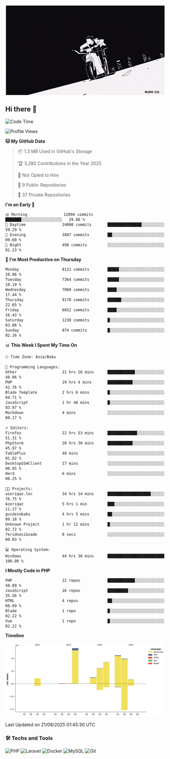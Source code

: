 <!--WALLPAPER-->
<p align='center'>
  <img src='assets/wallpapers/15.gif' alt='Banner'>
</p>
<!--/WALLPAPER-->

## Hi there 👋

<!--START_SECTION:waka-->
![Code Time](http://img.shields.io/badge/Code%20Time-152%20hrs%2043%20mins-blue)

![Profile Views](http://img.shields.io/badge/Profile%20Views-0-blue)

**🐱 My GitHub Data** 

> 📦 1.3 MB Used in GitHub's Storage 
 > 
> 🏆 3,280 Contributions in the Year 2025
 > 
> 🚫 Not Opted to Hire
 > 
> 📜 9 Public Repositories 
 > 
> 🔑 37 Private Repositories 
 > 
**I'm an Early 🐤** 

```text
🌞 Morning                12094 commits       ███████░░░░░░░░░░░░░░░░░░   29.88 % 
🌆 Daytime                24000 commits       ███████████████░░░░░░░░░░   59.29 % 
🌃 Evening                3887 commits        ██░░░░░░░░░░░░░░░░░░░░░░░   09.60 % 
🌙 Night                  498 commits         ░░░░░░░░░░░░░░░░░░░░░░░░░   01.23 % 
```
📅 **I'm Most Productive on Thursday** 

```text
Monday                   8121 commits        █████░░░░░░░░░░░░░░░░░░░░   20.06 % 
Tuesday                  7364 commits        █████░░░░░░░░░░░░░░░░░░░░   18.19 % 
Wednesday                7060 commits        ████░░░░░░░░░░░░░░░░░░░░░   17.44 % 
Thursday                 9170 commits        ██████░░░░░░░░░░░░░░░░░░░   22.65 % 
Friday                   6652 commits        ████░░░░░░░░░░░░░░░░░░░░░   16.43 % 
Saturday                 1238 commits        █░░░░░░░░░░░░░░░░░░░░░░░░   03.06 % 
Sunday                   874 commits         █░░░░░░░░░░░░░░░░░░░░░░░░   02.16 % 
```


📊 **This Week I Spent My Time On** 

```text
🕑︎ Time Zone: Asia/Baku

💬 Programming Languages: 
Other                    21 hrs 26 mins      ████████████░░░░░░░░░░░░░   48.06 % 
PHP                      19 hrs 4 mins       ███████████░░░░░░░░░░░░░░   42.76 % 
Blade Template           2 hrs 6 mins        █░░░░░░░░░░░░░░░░░░░░░░░░   04.71 % 
JavaScript               1 hr 46 mins        █░░░░░░░░░░░░░░░░░░░░░░░░   03.97 % 
Markdown                 4 mins              ░░░░░░░░░░░░░░░░░░░░░░░░░   00.17 % 

🔥 Editors: 
Firefox                  22 hrs 53 mins      █████████████░░░░░░░░░░░░   51.31 % 
PhpStorm                 20 hrs 30 mins      ███████████░░░░░░░░░░░░░░   45.97 % 
TablePlus                48 mins             ░░░░░░░░░░░░░░░░░░░░░░░░░   01.82 % 
DesktopSSHClient         17 mins             ░░░░░░░░░░░░░░░░░░░░░░░░░   00.65 % 
Herd                     6 mins              ░░░░░░░░░░░░░░░░░░░░░░░░░   00.25 % 

🐱‍💻 Projects: 
azeriqaz.loc             34 hrs 14 mins      ███████████████████░░░░░░   76.75 % 
Azeriqaz                 5 hrs 1 min         ███░░░░░░░░░░░░░░░░░░░░░░   11.27 % 
guideinbaku              4 hrs 5 mins        ██░░░░░░░░░░░░░░░░░░░░░░░   09.18 % 
Unknown Project          1 hr 12 mins        █░░░░░░░░░░░░░░░░░░░░░░░░   02.72 % 
feridnesibzade           0 secs              ░░░░░░░░░░░░░░░░░░░░░░░░░   00.03 % 

💻 Operating System: 
Windows                  44 hrs 36 mins      █████████████████████████   100.00 % 
```

**I Mostly Code in PHP** 

```text
PHP                      22 repos            ████████████░░░░░░░░░░░░░   48.89 % 
JavaScript               16 repos            █████████░░░░░░░░░░░░░░░░   35.56 % 
HTML                     4 repos             ██░░░░░░░░░░░░░░░░░░░░░░░   08.89 % 
Blade                    1 repo              █░░░░░░░░░░░░░░░░░░░░░░░░   02.22 % 
Vue                      1 repo              █░░░░░░░░░░░░░░░░░░░░░░░░   02.22 % 
```



**Timeline**

![Lines of Code chart](https://raw.githubusercontent.com/feridnesibzade/feridnesibzade/main/assets/bar_graph.png)


 Last Updated on 21/08/2025 01:45:30 UTC
<!--END_SECTION:waka-->

### 🛠️ Techs and Tools

![PHP](https://img.shields.io/badge/PHP-777BB4?style=for-the-badge&logo=php&logoColor=white)
![Laravel](https://img.shields.io/badge/Laravel-F55247?style=for-the-badge&logo=laravel&logoColor=white)
![Docker](https://img.shields.io/badge/Docker-2496ED?style=for-the-badge&logo=docker&logoColor=white)
![MySQL](https://img.shields.io/badge/MySQL-4479A1?style=for-the-badge&logo=mysql&logoColor=white)
![Git](https://img.shields.io/badge/Git-F05032?style=for-the-badge&logo=git&logoColor=white)
